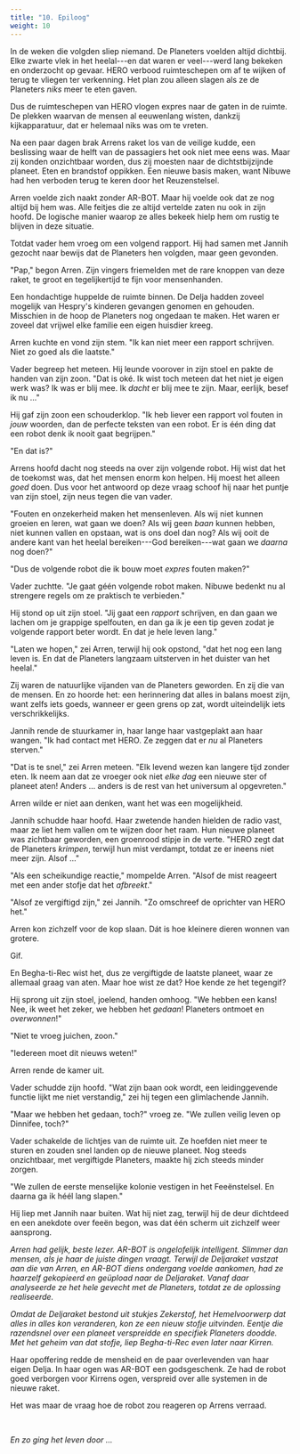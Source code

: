 ```yaml
---
title: "10. Epiloog"
weight: 10
---
```


In de weken die volgden sliep niemand. De Planeters voelden altijd dichtbij. Elke zwarte vlek in het heelal---en dat waren er veel---werd lang bekeken en onderzocht op gevaar. HERO verbood ruimteschepen om af te wijken of terug te vliegen ter verkenning. Het plan zou alleen slagen als ze de Planeters _niks_ meer te eten gaven.

Dus de ruimteschepen van HERO vlogen expres naar de gaten in de ruimte. De plekken waarvan de mensen al eeuwenlang wisten, dankzij kijkapparatuur, dat er helemaal niks was om te vreten.

Na een paar dagen brak Arrens raket los van de veilige kudde, een beslissing waar de helft van de passagiers het ook niet mee eens was. Maar zij konden onzichtbaar worden, dus zij moesten naar de dichtstbijzijnde planeet. Eten en brandstof oppikken. Een nieuwe basis maken, want Nibuwe had hen verboden terug te keren door het Reuzenstelsel.

Arren voelde zich naakt zonder AR-BOT. Maar hij voelde ook dat ze nog altijd bij hem was. Alle feitjes die ze altijd vertelde zaten nu ook in zijn hoofd. De logische manier waarop ze alles bekeek hielp hem om rustig te blijven in deze situatie.

Totdat vader hem vroeg om een volgend rapport. Hij had samen met Jannih gezocht naar bewijs dat de Planeters hen volgden, maar geen gevonden.

"Pap," begon Arren. Zijn vingers friemelden met de rare knoppen van deze raket, te groot en tegelijkertijd te fijn voor mensenhanden. 

Een hondachtige huppelde de ruimte binnen. De Delja hadden zoveel mogelijk van Hespry's kinderen gevangen genomen en gehouden. Misschien in de hoop de Planeters nog ongedaan te maken. Het waren er zoveel dat vrijwel elke familie een eigen huisdier kreeg. 

Arren kuchte en vond zijn stem. "Ik kan niet meer een rapport schrijven. Niet zo goed als die laatste."

Vader begreep het meteen. Hij leunde voorover in zijn stoel en pakte de handen van zijn zoon. "Dat is oké. Ik wist toch meteen dat het niet je eigen werk was? Ik was er blij mee. Ik _dacht_ er blij mee te zijn. Maar, eerlijk, besef ik nu ..." 

Hij gaf zijn zoon een schouderklop. "Ik heb liever een rapport vol fouten in _jouw_ woorden, dan de perfecte teksten van een robot. Er is één ding dat een robot denk ik nooit gaat begrijpen."

"En dat is?" 

Arrens hoofd dacht nog steeds na over zijn volgende robot. Hij wist dat het de toekomst was, dat het mensen enorm kon helpen. Hij moest het alleen _goed_ doen. Dus voor het antwoord op deze vraag schoof hij naar het puntje van zijn stoel, zijn neus tegen die van vader.

"Fouten en onzekerheid maken het mensenleven. Als wij niet kunnen groeien en leren, wat gaan we doen? Als wij geen _baan_ kunnen hebben, niet kunnen vallen en opstaan, wat is ons doel dan nog? Als wij ooit de andere kant van het heelal bereiken---God bereiken---wat gaan we _daarna_ nog doen?"

"Dus de volgende robot die ik bouw moet _expres_ fouten maken?"

Vader zuchtte. "Je gaat géén volgende robot maken. Nibuwe bedenkt nu al strengere regels om ze praktisch te verbieden." 

Hij stond op uit zijn stoel. "Jij gaat een _rapport_ schrijven, en dan gaan we lachen om je grappige spelfouten, en dan ga ik je een tip geven zodat je volgende rapport beter wordt. En dat je hele leven lang."

"Laten we hopen," zei Arren, terwijl hij ook opstond, "dat het nog een lang leven is. En dat de Planeters langzaam uitsterven in het duister van het heelal."

Zij waren de natuurlijke vijanden van de Planeters geworden. En zij die van de mensen. En zo hoorde het: een herinnering dat alles in balans moest zijn, want zelfs iets goeds, wanneer er geen grens op zat, wordt uiteindelijk iets verschrikkelijks.

Jannih rende de stuurkamer in, haar lange haar vastgeplakt aan haar wangen. "Ik had contact met HERO. Ze zeggen dat er _nu_ al Planeters sterven."

"Dat is te snel," zei Arren meteen. "Elk levend wezen kan langere tijd zonder eten. Ik neem aan dat ze vroeger ook niet _elke dag_ een nieuwe ster of planeet aten! Anders ... anders is de rest van het universum al opgevreten."

Arren wilde er niet aan denken, want het was een mogelijkheid.

Jannih schudde haar hoofd. Haar zwetende handen hielden de radio vast, maar ze liet hem vallen om te wijzen door het raam. Hun nieuwe planeet was zichtbaar geworden, een groenrood stipje in de verte. "HERO zegt dat de Planeters _krimpen_, terwijl hun mist verdampt, totdat ze er ineens niet meer zijn. Alsof ..."

"Als een scheikundige reactie," mompelde Arren. "Alsof de mist reageert met een ander stofje dat het _afbreekt_."

"Alsof ze vergiftigd zijn," zei Jannih. "Zo omschreef de oprichter van HERO het."

Arren kon zichzelf voor de kop slaan. Dát is hoe kleinere dieren wonnen van grotere. 

Gif. 

En Begha-ti-Rec wist het, dus ze vergiftigde de laatste planeet, waar ze allemaal graag van aten. Maar hoe wist ze dat? Hoe kende ze het tegengif?

Hij sprong uit zijn stoel, joelend, handen omhoog. "We hebben een kans! Nee, ik weet het zeker, we hebben het _gedaan_! Planeters ontmoet en _overwonnen_!"

"Niet te vroeg juichen, zoon."

"Iedereen moet dit nieuws weten!" 

Arren rende de kamer uit.

Vader schudde zijn hoofd. "Wat zijn baan ook wordt, een leidinggevende functie lijkt me niet verstandig," zei hij tegen een glimlachende Jannih.

"Maar we hebben het gedaan, toch?" vroeg ze. "We zullen veilig leven op Dinnifee, toch?"

Vader schakelde de lichtjes van de ruimte uit. Ze hoefden niet meer te sturen en zouden snel landen op de nieuwe planeet. Nog steeds onzichtbaar, met vergiftigde Planeters, maakte hij zich steeds minder zorgen.

"We zullen de eerste menselijke kolonie vestigen in het Feeënstelsel. En daarna ga ik héél lang slapen."

Hij liep met Jannih naar buiten. Wat hij niet zag, terwijl hij de deur dichtdeed en een anekdote over feeën begon, was dat één scherm uit zichzelf weer aansprong.

_Arren had gelijk, beste lezer. AR-BOT is ongelofelijk intelligent. Slimmer dan mensen, als je haar de juiste dingen vraagt. Terwijl de Deljaraket vastzat aan die van Arren, en AR-BOT diens ondergang voelde aankomen, had ze haarzelf gekopieerd en geüpload naar de Deljaraket. Vanaf daar analyseerde ze het hele gevecht met de Planeters, totdat ze de oplossing realiseerde._

_Omdat de Deljaraket bestond uit stukjes Zekerstof, het Hemelvoorwerp dat alles in alles kon veranderen, kon ze een nieuw stofje uitvinden. Eentje die razendsnel over een planeet verspreidde en specifiek Planeters doodde. Met het geheim van dat stofje, liep Begha-ti-Rec even later naar Kirren._

Haar opoffering redde de mensheid en de paar overlevenden van haar eigen Delja. In haar ogen was AR-BOT een godsgeschenk. Ze had de robot goed verborgen voor Kirrens ogen, verspreid over alle systemen in de nieuwe raket.

Het was maar de vraag hoe de robot zou reageren op Arrens verraad.

&nbsp;

_En zo ging het leven door ..._